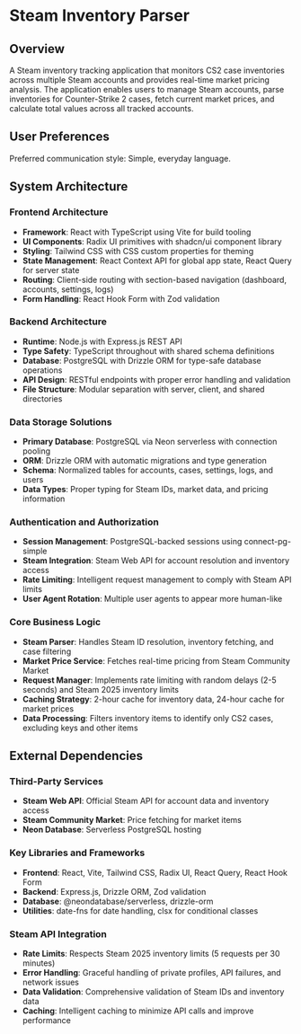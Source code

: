 # Steam Inventory Parser

## Overview

A Steam inventory tracking application that monitors CS2 case inventories across multiple Steam accounts and provides real-time market pricing analysis. The application enables users to manage Steam accounts, parse inventories for Counter-Strike 2 cases, fetch current market prices, and calculate total values across all tracked accounts.

## User Preferences

Preferred communication style: Simple, everyday language.

## System Architecture

### Frontend Architecture
- **Framework**: React with TypeScript using Vite for build tooling
- **UI Components**: Radix UI primitives with shadcn/ui component library
- **Styling**: Tailwind CSS with CSS custom properties for theming
- **State Management**: React Context API for global app state, React Query for server state
- **Routing**: Client-side routing with section-based navigation (dashboard, accounts, settings, logs)
- **Form Handling**: React Hook Form with Zod validation

### Backend Architecture
- **Runtime**: Node.js with Express.js REST API
- **Type Safety**: TypeScript throughout with shared schema definitions
- **Database**: PostgreSQL with Drizzle ORM for type-safe database operations
- **API Design**: RESTful endpoints with proper error handling and validation
- **File Structure**: Modular separation with server, client, and shared directories

### Data Storage Solutions
- **Primary Database**: PostgreSQL via Neon serverless with connection pooling
- **ORM**: Drizzle ORM with automatic migrations and type generation
- **Schema**: Normalized tables for accounts, cases, settings, logs, and users
- **Data Types**: Proper typing for Steam IDs, market data, and pricing information

### Authentication and Authorization
- **Session Management**: PostgreSQL-backed sessions using connect-pg-simple
- **Steam Integration**: Steam Web API for account resolution and inventory access
- **Rate Limiting**: Intelligent request management to comply with Steam API limits
- **User Agent Rotation**: Multiple user agents to appear more human-like

### Core Business Logic
- **Steam Parser**: Handles Steam ID resolution, inventory fetching, and case filtering
- **Market Price Service**: Fetches real-time pricing from Steam Community Market
- **Request Manager**: Implements rate limiting with random delays (2-5 seconds) and Steam 2025 inventory limits
- **Caching Strategy**: 2-hour cache for inventory data, 24-hour cache for market prices
- **Data Processing**: Filters inventory items to identify only CS2 cases, excluding keys and other items

## External Dependencies

### Third-Party Services
- **Steam Web API**: Official Steam API for account data and inventory access
- **Steam Community Market**: Price fetching for market items
- **Neon Database**: Serverless PostgreSQL hosting

### Key Libraries and Frameworks
- **Frontend**: React, Vite, Tailwind CSS, Radix UI, React Query, React Hook Form
- **Backend**: Express.js, Drizzle ORM, Zod validation
- **Database**: @neondatabase/serverless, drizzle-orm
- **Utilities**: date-fns for date handling, clsx for conditional classes

### Steam API Integration
- **Rate Limits**: Respects Steam 2025 inventory limits (5 requests per 30 minutes)
- **Error Handling**: Graceful handling of private profiles, API failures, and network issues
- **Data Validation**: Comprehensive validation of Steam IDs and inventory data
- **Caching**: Intelligent caching to minimize API calls and improve performance